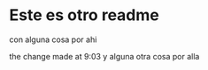 # Este es otro readme 
con alguna cosa por ahi


the change made at 9:03 
y alguna otra cosa por alla